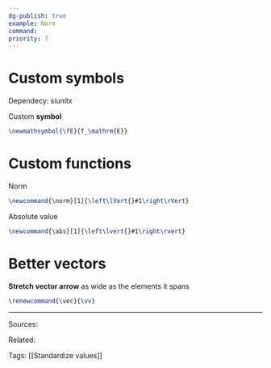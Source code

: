 ```yaml
---
dg-publish: true
example: Norm
command: 
priority: 7
---
```


# Custom symbols

Dependecy: siunitx

Custom **symbol**
```latex
\newmathsymbol{\fE}{f_\mathrm{E}}
```

# Custom functions

Norm
```latex
\newcommand{\norm}[1]{\left\lVert{}#1\right\rVert}
```

Absolute value
```latex
\newcommand{\abs}[1]{\left\lvert{}#1\right\rvert}
```

# Better vectors

**Stretch vector arrow** as wide as the elements it spans
```latex
\renewcommand{\vec}{\vv}
```


---
Sources:

Related:

Tags:
[[Standardize values]]
